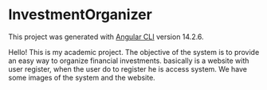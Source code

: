 # InvestmentOrganizer

This project was generated with [Angular CLI](https://github.com/angular/angular-cli) version 14.2.6.

Hello! This is my academic project. The objective of the system is to provide an easy way to organize financial investments.
basically is a website with user register, when the user do to register he is access system.
We have some images of the system and the website.


